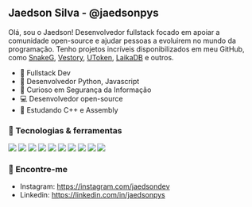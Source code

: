 ## **Jaedson Silva - @jaedsonpys**

<!-- [![Anurag's GitHub stats](https://github-readme-stats.vercel.app/api?username=jaedsonpys&line_height=24&include_all_commits=false&count_private=true&hide=contribs&show_icons=true&theme=onedark)](https://github.com/anuraghazra/github-readme-stats)
[![Top Langs](https://github-readme-stats.vercel.app/api/top-langs/?username=jaedsonpys&theme=onedark&layout=compact&card_width=250)](https://github.com/anuraghazra/github-readme-stats) -->

Olá, sou o Jaedson! Desenvolvedor fullstack focado em apoiar a comunidade open-source e ajudar pessoas a evoluirem no mundo da programação. Tenho projetos incríveis disponibilizados em meu GitHub, como [SnakeG](https://github.com/jaedsonpys/snakeg), [Vestory](https://github.com/jaedsonpys/vestory), [UToken](https://github.com/jaedsonpys/utoken), [LaikaDB](https://github.com/jaedsonpys/laikadb) e outros.

* 👾 Fullstack Dev
* 🐍 Desenvolvedor Python, Javascript
* 🔐 Curioso em Segurança da Informação
* 💻 Desenvolvedor open-source
* 🎯 Estudando C++ e Assembly

### 🔧 Tecnologias & ferramentas

![](https://img.shields.io/badge/OS-Linux-informational?style=flat&logo=linux&logoColor=white&color=8a6eb1)
![](https://img.shields.io/badge/Version%20Control-Git-informational?style=flat&logo=git&logoColor=white&color=8a6eb1)
![](https://img.shields.io/badge/IDE-PyCharm-informational?style=flat&logo=pycharm&logoColor=white&color=8a6eb1)
![](https://img.shields.io/badge/Lang-Python-informational?style=flat&logo=python&logoColor=white&color=8a6eb1)
![](https://img.shields.io/badge/Lang-Javascript-informational?style=flat&logo=javascript&logoColor=white&color=8a6eb1)
![](https://img.shields.io/badge/Lang-C++-informational?style=flat&logo=cplusplus&logoColor=white&color=8a6eb1)
![](https://img.shields.io/badge/Lib-React.js-informational?style=flat&logo=react&logoColor=white&color=8a6eb1)
![](https://img.shields.io/badge/Database-MySQL-informational?style=flat&logo=mysql&logoColor=white&color=8a6eb1)
![](https://img.shields.io/badge/Framework-Flask-informational?style=flat&logo=flask&logoColor=white&color=8a6eb1)
![](https://img.shields.io/badge/Lang-typescript-informational?style=flat&logo=typescript&logoColor=white&color=8a6eb1)

<!-- ## Conhecimento

 <img src="https://cdn.jsdelivr.net/gh/devicons/devicon/icons/javascript/javascript-original.svg" height='35px'/> <img src="https://cdn.jsdelivr.net/gh/devicons/devicon/icons/react/react-original.svg" height='35px'/> <img src="https://cdn.jsdelivr.net/gh/devicons/devicon/icons/typescript/typescript-original.svg" height='35px'/> <img src="https://cdn.jsdelivr.net/gh/devicons/devicon/icons/nodejs/nodejs-original.svg" height='35px'/> <img src="https://cdn.jsdelivr.net/gh/devicons/devicon/icons/firebase/firebase-plain.svg" height='35px'/> -->

### 📍 Encontre-me

- Instagram: https://instagram.com/jaedsondev
- Linkedin: https://linkedin.com/in/jaedsonpys

